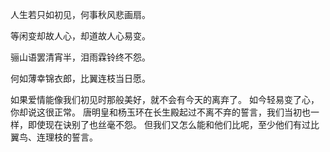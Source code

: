 人生若只如初见，何事秋风悲画扇。

等闲变却故人心，却道故人心易变。

骊山语罢清宵半，泪雨霖铃终不怨。

何如薄幸锦衣郎，比翼连枝当日愿。


如果爱情能像我们初见时那般美好，就不会有今天的离弃了。
如今轻易变了心，你却说这很正常。
唐明皇和杨玉环在长生殿起过不离不弃的誓言，我们当初也一样，即使现在诀别了也丝毫不怨。
但我们又怎么能和他们比呢，至少他们有过比翼鸟、连理枝的誓言。